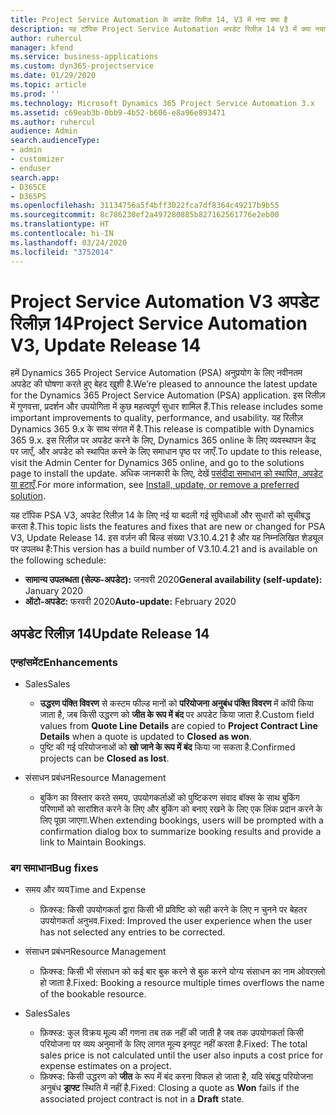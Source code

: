 ```yaml
---
title: Project Service Automation के अपडेट रिलीज़ 14, V3 में नया क्या है
description: यह टॉपिक Project Service Automation अपडेट रिलीज़ 14 V3 में क्या नया है, इसके बारे में जानकारी प्रदान करता है.
author: ruhercul
manager: kfend
ms.service: business-applications
ms.custom: dyn365-projectservice
ms.date: 01/29/2020
ms.topic: article
ms.prod: ''
ms.technology: Microsoft Dynamics 365 Project Service Automation 3.x
ms.assetid: c69eab3b-0bb9-4b52-b606-e8a96e893471
ms.author: ruhercul
audience: Admin
search.audienceType:
- admin
- customizer
- enduser
search.app:
- D365CE
- D365PS
ms.openlocfilehash: 31134756a5f4bff3022fca7df8364c49217b9b55
ms.sourcegitcommit: 8c786230ef2a497280885b827162561776e2eb00
ms.translationtype: HT
ms.contentlocale: hi-IN
ms.lasthandoff: 03/24/2020
ms.locfileid: "3752014"
---
```

# <a name="project-service-automation-v3-update-release-14"></a><span data-ttu-id="41a5a-103">Project Service Automation V3 अपडेट रिलीज़ 14</span><span class="sxs-lookup"><span data-stu-id="41a5a-103">Project Service Automation V3, Update Release 14</span></span>
<span data-ttu-id="41a5a-104">हमें Dynamics 365 Project Service Automation (PSA) अनुप्रयोग के लिए नवीनतम अपडेट की घोषणा करते हुए बेहद खुशी है.</span><span class="sxs-lookup"><span data-stu-id="41a5a-104">We’re pleased to announce the latest update for the Dynamics 365 Project Service Automation (PSA) application.</span></span> <span data-ttu-id="41a5a-105">इस रिलीज़ में गुणवत्ता, प्रदर्शन और उपयोगिता में कुछ महत्वपूर्ण सुधार शामिल हैं.</span><span class="sxs-lookup"><span data-stu-id="41a5a-105">This release includes some important improvements to quality, performance, and usability.</span></span> <span data-ttu-id="41a5a-106">यह रिलीज़ Dynamics 365 9.x के साथ संगत में है.</span><span class="sxs-lookup"><span data-stu-id="41a5a-106">This release is compatible with Dynamics 365 9.x.</span></span> <span data-ttu-id="41a5a-107">इस रिलीज़ पर अपडेट करने के लिए, Dynamics 365 online के लिए व्यवस्थापन केंद्र पर जाएँ, और अपडेट को स्थापित करने के लिए समाधान पृष्ठ पर जाएँ.</span><span class="sxs-lookup"><span data-stu-id="41a5a-107">To update to this release, visit the Admin Center for Dynamics 365 online, and go to the solutions page to install the update.</span></span> <span data-ttu-id="41a5a-108">अधिक जानकारी के लिए, देखें [पसंदीदा समाधान को स्थापित, अपडेट या हटाएँ](https://docs.microsoft.com/power-platform/admin/install-remove-preferred-solution).</span><span class="sxs-lookup"><span data-stu-id="41a5a-108">For more information, see [Install, update, or remove a preferred solution](https://docs.microsoft.com/power-platform/admin/install-remove-preferred-solution).</span></span>

<span data-ttu-id="41a5a-109">यह टॉपिक PSA V3, अपडेट रिलीज़ 14 के लिए नई या बदली गई सुविधाओं और सुधारों को सूचीबद्ध करता है.</span><span class="sxs-lookup"><span data-stu-id="41a5a-109">This topic lists the features and fixes that are new or changed for PSA V3, Update Release 14.</span></span> <span data-ttu-id="41a5a-110">इस वर्ज़न की बिल्ड संख्या V3.10.4.21 है और यह निम्नलिखित शेड्यूल पर उपलब्ध है:</span><span class="sxs-lookup"><span data-stu-id="41a5a-110">This version has a build number of V3.10.4.21 and is available on the following schedule:</span></span>

- <span data-ttu-id="41a5a-111">**सामान्य उपलब्धता (सेल्फ-अपडेट):** जनवरी 2020</span><span class="sxs-lookup"><span data-stu-id="41a5a-111">**General availability (self-update):** January 2020</span></span>
- <span data-ttu-id="41a5a-112">**ऑटो-अपडेट:** फरवरी 2020</span><span class="sxs-lookup"><span data-stu-id="41a5a-112">**Auto-update:** February 2020</span></span>

## <a name="update-release-14"></a><span data-ttu-id="41a5a-113">अपडेट रिलीज़ 14</span><span class="sxs-lookup"><span data-stu-id="41a5a-113">Update Release 14</span></span>

### <a name="enhancements"></a><span data-ttu-id="41a5a-114">एन्हांसमेंट</span><span class="sxs-lookup"><span data-stu-id="41a5a-114">Enhancements</span></span>

- <span data-ttu-id="41a5a-115">Sales</span><span class="sxs-lookup"><span data-stu-id="41a5a-115">Sales</span></span>

     - <span data-ttu-id="41a5a-116">**उद्धरण पंक्ति विवरण** से कस्टम फील्ड मानों को **परियोजना अनुबंध पंक्ति विवरण** में कॉपी किया जाता है, जब किसी उद्धरण को **जीत के रूप में बंद** पर अपडेट किया जाता है.</span><span class="sxs-lookup"><span data-stu-id="41a5a-116">Custom field values from **Quote Line Details** are copied to **Project Contract Line Details** when a quote is updated to **Closed as won**.</span></span>
     - <span data-ttu-id="41a5a-117">पुष्टि की गई परियोजनाओं को **खो जाने के रूप में बंद** किया जा सकता है.</span><span class="sxs-lookup"><span data-stu-id="41a5a-117">Confirmed projects can be **Closed as lost**.</span></span>

- <span data-ttu-id="41a5a-118">संसाधन प्रबंधन</span><span class="sxs-lookup"><span data-stu-id="41a5a-118">Resource Management</span></span>

     - <span data-ttu-id="41a5a-119">बुकिंग का विस्तार करते समय, उपयोगकर्ताओं को पुष्टिकरण संवाद बॉक्स के साथ बुकिंग परिणामों को सारांशित करने के लिए और बुकिंग को बनाए रखने के लिए एक लिंक प्रदान करने के लिए पूछा जाएगा.</span><span class="sxs-lookup"><span data-stu-id="41a5a-119">When extending bookings, users will be prompted with a confirmation dialog box to summarize booking results and provide a link to Maintain Bookings.</span></span>


### <a name="bug-fixes"></a><span data-ttu-id="41a5a-120">बग समाधान</span><span class="sxs-lookup"><span data-stu-id="41a5a-120">Bug fixes</span></span>

- <span data-ttu-id="41a5a-121">समय और व्यय</span><span class="sxs-lookup"><span data-stu-id="41a5a-121">Time and Expense</span></span>

     - <span data-ttu-id="41a5a-122">फ़िक्स्ड: किसी उपयोगकर्ता द्वारा किसी भी प्रविष्टि को सही करने के लिए न चुनने पर बेहतर उपयोगकर्ता अनुभव.</span><span class="sxs-lookup"><span data-stu-id="41a5a-122">Fixed: Improved the user experience when the user has not selected any entries to be corrected.</span></span>

- <span data-ttu-id="41a5a-123">संसाधन प्रबंधन</span><span class="sxs-lookup"><span data-stu-id="41a5a-123">Resource Management</span></span>

     - <span data-ttu-id="41a5a-124">फ़िक्स्ड: किसी भी संसाधन को कई बार बुक करने से बुक करने योग्य संसाधन का नाम ओवरफ़्लो हो जाता है.</span><span class="sxs-lookup"><span data-stu-id="41a5a-124">Fixed: Booking a resource multiple times overflows the name of the bookable resource.</span></span>

- <span data-ttu-id="41a5a-125">Sales</span><span class="sxs-lookup"><span data-stu-id="41a5a-125">Sales</span></span>

     - <span data-ttu-id="41a5a-126">फ़िक्स्ड: कुल विक्रय मूल्य की गणना तब तक नहीं की जाती है जब तक उपयोगकर्ता किसी परियोजना पर व्यय अनुमानों के लिए लागत मूल्य इनपुट नहीं करता है.</span><span class="sxs-lookup"><span data-stu-id="41a5a-126">Fixed: The total sales price is not calculated until the user also inputs a cost price for expense estimates on a project.</span></span>
     - <span data-ttu-id="41a5a-127">फ़िक्स्ड: किसी उद्धरण को **जीत** के रूप में बंद करना विफल हो जाता है, यदि संबद्ध परियोजना अनुबंध **ड्राफ्ट** स्थिति में नहीं है.</span><span class="sxs-lookup"><span data-stu-id="41a5a-127">Fixed: Closing a quote as **Won** fails if the associated project contract is not in a **Draft** state.</span></span>

